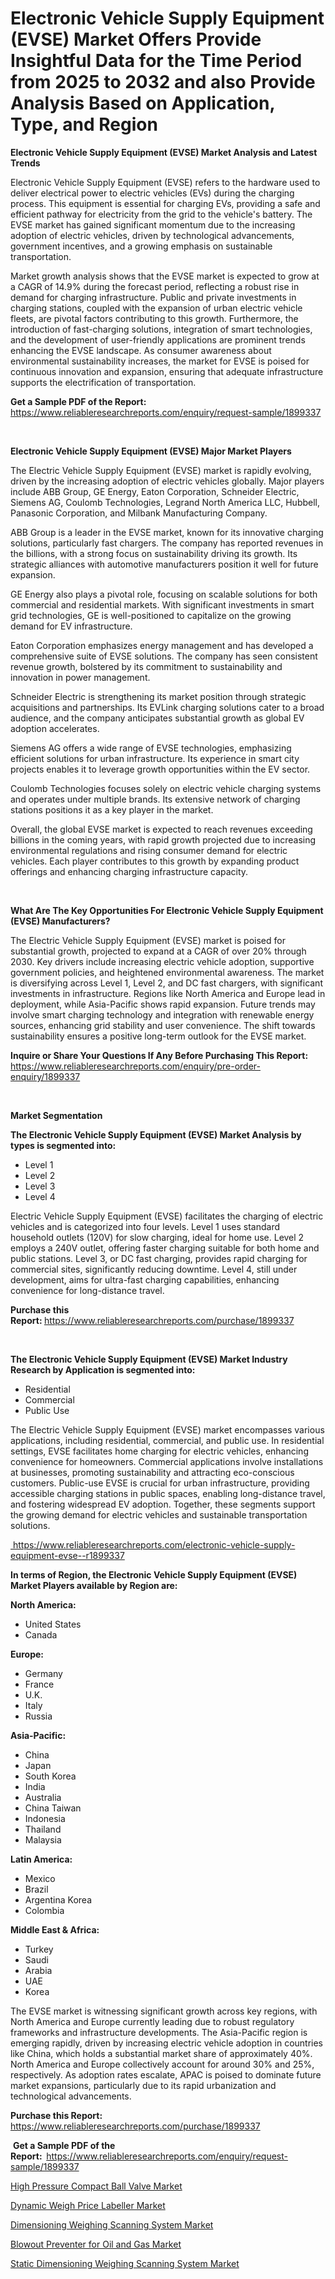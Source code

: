 <p><h1>Electronic Vehicle Supply Equipment  (EVSE) Market Offers Provide Insightful Data for the Time Period from 2025 to 2032 and also Provide Analysis Based on Application, Type, and Region</h1></p><p><strong>Electronic Vehicle Supply Equipment  (EVSE) Market Analysis and Latest Trends</strong></p>
<p><p>Electronic Vehicle Supply Equipment (EVSE) refers to the hardware used to deliver electrical power to electric vehicles (EVs) during the charging process. This equipment is essential for charging EVs, providing a safe and efficient pathway for electricity from the grid to the vehicle's battery. The EVSE market has gained significant momentum due to the increasing adoption of electric vehicles, driven by technological advancements, government incentives, and a growing emphasis on sustainable transportation.</p><p>Market growth analysis shows that the EVSE market is expected to grow at a CAGR of 14.9% during the forecast period, reflecting a robust rise in demand for charging infrastructure. Public and private investments in charging stations, coupled with the expansion of urban electric vehicle fleets, are pivotal factors contributing to this growth. Furthermore, the introduction of fast-charging solutions, integration of smart technologies, and the development of user-friendly applications are prominent trends enhancing the EVSE landscape. As consumer awareness about environmental sustainability increases, the market for EVSE is poised for continuous innovation and expansion, ensuring that adequate infrastructure supports the electrification of transportation.</p></p>
<p><strong>Get a Sample PDF of the Report:&nbsp;</strong> <a href="https://www.reliableresearchreports.com/enquiry/request-sample/1899337?utm_campaign=48&utm_medium=2&utm_source=Github&utm_content=ia&utm_term=01032025&utm_id=electronic-vehicle-supply-equipment-evse">https://www.reliableresearchreports.com/enquiry/request-sample/1899337</a></p>
<p>&nbsp;</p>
<p><strong>Electronic Vehicle Supply Equipment  (EVSE) Major Market Players</strong></p>
<p><p>The Electric Vehicle Supply Equipment (EVSE) market is rapidly evolving, driven by the increasing adoption of electric vehicles globally. Major players include ABB Group, GE Energy, Eaton Corporation, Schneider Electric, Siemens AG, Coulomb Technologies, Legrand North America LLC, Hubbell, Panasonic Corporation, and Milbank Manufacturing Company.</p><p>ABB Group is a leader in the EVSE market, known for its innovative charging solutions, particularly fast chargers. The company has reported revenues in the billions, with a strong focus on sustainability driving its growth. Its strategic alliances with automotive manufacturers position it well for future expansion.</p><p>GE Energy also plays a pivotal role, focusing on scalable solutions for both commercial and residential markets. With significant investments in smart grid technologies, GE is well-positioned to capitalize on the growing demand for EV infrastructure.</p><p>Eaton Corporation emphasizes energy management and has developed a comprehensive suite of EVSE solutions. The company has seen consistent revenue growth, bolstered by its commitment to sustainability and innovation in power management.</p><p>Schneider Electric is strengthening its market position through strategic acquisitions and partnerships. Its EVLink charging solutions cater to a broad audience, and the company anticipates substantial growth as global EV adoption accelerates.</p><p>Siemens AG offers a wide range of EVSE technologies, emphasizing efficient solutions for urban infrastructure. Its experience in smart city projects enables it to leverage growth opportunities within the EV sector.</p><p>Coulomb Technologies focuses solely on electric vehicle charging systems and operates under multiple brands. Its extensive network of charging stations positions it as a key player in the market.</p><p>Overall, the global EVSE market is expected to reach revenues exceeding billions in the coming years, with rapid growth projected due to increasing environmental regulations and rising consumer demand for electric vehicles. Each player contributes to this growth by expanding product offerings and enhancing charging infrastructure capacity.</p></p>
<p>&nbsp;</p>
<p><strong>What Are The Key Opportunities For Electronic Vehicle Supply Equipment  (EVSE) Manufacturers?</strong></p>
<p><p>The Electric Vehicle Supply Equipment (EVSE) market is poised for substantial growth, projected to expand at a CAGR of over 20% through 2030. Key drivers include increasing electric vehicle adoption, supportive government policies, and heightened environmental awareness. The market is diversifying across Level 1, Level 2, and DC fast chargers, with significant investments in infrastructure. Regions like North America and Europe lead in deployment, while Asia-Pacific shows rapid expansion. Future trends may involve smart charging technology and integration with renewable energy sources, enhancing grid stability and user convenience. The shift towards sustainability ensures a positive long-term outlook for the EVSE market.</p></p>
<p><strong>Inquire or Share Your Questions If Any Before Purchasing This Report:</strong> <a href="https://www.reliableresearchreports.com/enquiry/pre-order-enquiry/1899337?utm_campaign=48&utm_medium=2&utm_source=Github&utm_content=ia&utm_term=01032025&utm_id=electronic-vehicle-supply-equipment-evse">https://www.reliableresearchreports.com/enquiry/pre-order-enquiry/1899337</a></p>
<p>&nbsp;</p>
<p><strong>Market Segmentation</strong></p>
<p><strong>The Electronic Vehicle Supply Equipment  (EVSE) Market Analysis by types is segmented into:</strong></p>
<p><ul><li>Level 1</li><li>Level 2</li><li>Level 3</li><li>Level 4</li></ul></p>
<p><p>Electric Vehicle Supply Equipment (EVSE) facilitates the charging of electric vehicles and is categorized into four levels. Level 1 uses standard household outlets (120V) for slow charging, ideal for home use. Level 2 employs a 240V outlet, offering faster charging suitable for both home and public stations. Level 3, or DC fast charging, provides rapid charging for commercial sites, significantly reducing downtime. Level 4, still under development, aims for ultra-fast charging capabilities, enhancing convenience for long-distance travel.</p></p>
<p><strong>Purchase this Report:&nbsp;</strong><a href="https://www.reliableresearchreports.com/purchase/1899337?utm_campaign=48&utm_medium=2&utm_source=Github&utm_content=ia&utm_term=01032025&utm_id=electronic-vehicle-supply-equipment-evse">https://www.reliableresearchreports.com/purchase/1899337</a></p>
<p>&nbsp;</p>
<p><strong>The Electronic Vehicle Supply Equipment  (EVSE) Market Industry Research by Application is segmented into:</strong></p>
<p><ul><li>Residential</li><li>Commercial</li><li>Public Use</li></ul></p>
<p><p>The Electric Vehicle Supply Equipment (EVSE) market encompasses various applications, including residential, commercial, and public use. In residential settings, EVSE facilitates home charging for electric vehicles, enhancing convenience for homeowners. Commercial applications involve installations at businesses, promoting sustainability and attracting eco-conscious customers. Public-use EVSE is crucial for urban infrastructure, providing accessible charging stations in public spaces, enabling long-distance travel, and fostering widespread EV adoption. Together, these segments support the growing demand for electric vehicles and sustainable transportation solutions.</p></p>
<p><a href="https://www.reliableresearchreports.com/electronic-vehicle-supply-equipment-evse--r1899337?utm_campaign=48&utm_medium=2&utm_source=Github&utm_content=ia&utm_term=01032025&utm_id=electronic-vehicle-supply-equipment-evse">&nbsp;https://www.reliableresearchreports.com/electronic-vehicle-supply-equipment-evse--r1899337</a></p>
<p><strong>In terms of Region, the Electronic Vehicle Supply Equipment  (EVSE) Market Players available by Region are:</strong></p>
<p>
    <p> <strong> North America: </strong>
        <ul>
            <li>United States</li>
            <li>Canada</li>
        </ul>
        </p> 
    <p> <strong> Europe: </strong>
        <ul>
            <li>Germany</li>
            <li>France</li>
            <li>U.K.</li>
            <li>Italy</li>
            <li>Russia</li>
        </ul>
        </p> 
    <p> <strong> Asia-Pacific: </strong>
        <ul>
            <li>China</li>
            <li>Japan</li>
            <li>South Korea</li>
            <li>India</li>
            <li>Australia</li>
            <li>China Taiwan</li>
            <li>Indonesia</li>
            <li>Thailand</li>
            <li>Malaysia</li>
        </ul>
        </p> 
    <p> <strong> Latin America: </strong>
        <ul>
            <li>Mexico</li>
            <li>Brazil</li>
            <li>Argentina Korea</li>
            <li>Colombia</li>
        </ul>
        </p> 
    <p> <strong> Middle East & Africa: </strong>
        <ul>
            <li>Turkey</li>
            <li>Saudi</li>
            <li>Arabia</li>
            <li>UAE</li>
            <li>Korea</li>
        </ul>
    </p>
    </p>
<p><p>The EVSE market is witnessing significant growth across key regions, with North America and Europe currently leading due to robust regulatory frameworks and infrastructure developments. The Asia-Pacific region is emerging rapidly, driven by increasing electric vehicle adoption in countries like China, which holds a substantial market share of approximately 40%. North America and Europe collectively account for around 30% and 25%, respectively. As adoption rates escalate, APAC is poised to dominate future market expansions, particularly due to its rapid urbanization and technological advancements.</p></p>
<p><strong>Purchase this Report: </strong><a href="https://www.reliableresearchreports.com/purchase/1899337?utm_campaign=48&utm_medium=2&utm_source=Github&utm_content=ia&utm_term=01032025&utm_id=electronic-vehicle-supply-equipment-evse">https://www.reliableresearchreports.com/purchase/1899337</a></p>
<p>&nbsp;<strong>Get a Sample PDF of the Report:&nbsp;&nbsp;</strong><a href="https://www.reliableresearchreports.com/enquiry/request-sample/1899337?utm_campaign=48&utm_medium=2&utm_source=Github&utm_content=ia&utm_term=01032025&utm_id=electronic-vehicle-supply-equipment-evse">https://www.reliableresearchreports.com/enquiry/request-sample/1899337</a></p>
<p><strong></strong></p>
<p><p><a href="https://github.com/giardafshaxb/Market-Research-Report-List-1/blob/main/high-pressure-compact-ball-valve-market.md?utm_campaign=48&utm_medium=2&utm_source=Github&utm_content=ia&utm_term=01032025&utm_id=electronic-vehicle-supply-equipment-evse">High Pressure Compact Ball Valve Market</a></p><p><a href="https://github.com/daemluari/Market-Research-Report-List-1/blob/main/dynamic-weigh-price-labeller-market.md?utm_campaign=48&utm_medium=2&utm_source=Github&utm_content=ia&utm_term=01032025&utm_id=electronic-vehicle-supply-equipment-evse">Dynamic Weigh Price Labeller Market</a></p><p><a href="https://github.com/iquiseeboli/Market-Research-Report-List-1/blob/main/dimensioning-weighing-scanning-system-market.md?utm_campaign=48&utm_medium=2&utm_source=Github&utm_content=ia&utm_term=01032025&utm_id=electronic-vehicle-supply-equipment-evse">Dimensioning Weighing Scanning System Market</a></p><p><a href="https://github.com/naulasulakr0/Market-Research-Report-List-1/blob/main/blowout-preventer-for-oil-and-gas-market.md?utm_campaign=48&utm_medium=2&utm_source=Github&utm_content=ia&utm_term=01032025&utm_id=electronic-vehicle-supply-equipment-evse">Blowout Preventer for Oil and Gas Market</a></p><p><a href="https://github.com/haimamuirev8/Market-Research-Report-List-1/blob/main/static-dimensioning-weighing-scanning-system-market.md?utm_campaign=48&utm_medium=2&utm_source=Github&utm_content=ia&utm_term=01032025&utm_id=electronic-vehicle-supply-equipment-evse">Static Dimensioning Weighing Scanning System Market</a></p></p>
